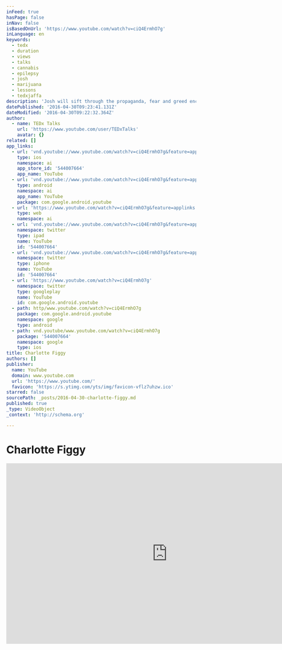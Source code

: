 ```yaml
---
inFeed: true
hasPage: false
inNav: false
isBasedOnUrl: 'https://www.youtube.com/watch?v=ciQ4ErmhO7g'
inLanguage: en
keywords:
  - tedx
  - duration
  - views
  - talks
  - cannabis
  - epilepsy
  - josh
  - marijuana
  - lessons
  - tedxjaffa
description: 'Josh will sift through the propaganda, fear and greed encompassing medical marijuana. Recently featured on CNN, Josh and his brothers developed a non-psychotropic strain of marijuana which is drastically reducing seizures for many pediatric epilepsy patients in Colorado.'
datePublished: '2016-04-30T09:23:41.131Z'
dateModified: '2016-04-30T09:22:32.364Z'
author:
  - name: TEDx Talks
    url: 'https://www.youtube.com/user/TEDxTalks'
    avatar: {}
related: []
app_links:
  - url: 'vnd.youtube://www.youtube.com/watch?v=ciQ4ErmhO7g&feature=applinks'
    type: ios
    namespace: ai
    app_store_id: '544007664'
    app_name: YouTube
  - url: 'vnd.youtube://www.youtube.com/watch?v=ciQ4ErmhO7g&feature=applinks'
    type: android
    namespace: ai
    app_name: YouTube
    package: com.google.android.youtube
  - url: 'https://www.youtube.com/watch?v=ciQ4ErmhO7g&feature=applinks'
    type: web
    namespace: ai
  - url: 'vnd.youtube://www.youtube.com/watch?v=ciQ4ErmhO7g&feature=applinks'
    namespace: twitter
    type: ipad
    name: YouTube
    id: '544007664'
  - url: 'vnd.youtube://www.youtube.com/watch?v=ciQ4ErmhO7g&feature=applinks'
    namespace: twitter
    type: iphone
    name: YouTube
    id: '544007664'
  - url: 'https://www.youtube.com/watch?v=ciQ4ErmhO7g'
    namespace: twitter
    type: googleplay
    name: YouTube
    id: com.google.android.youtube
  - path: http/www.youtube.com/watch?v=ciQ4ErmhO7g
    package: com.google.android.youtube
    namespace: google
    type: android
  - path: vnd.youtube/www.youtube.com/watch?v=ciQ4ErmhO7g
    package: '544007664'
    namespace: google
    type: ios
title: Charlotte Figgy
authors: []
publisher:
  name: YouTube
  domain: www.youtube.com
  url: 'https://www.youtube.com/'
  favicon: 'https://s.ytimg.com/yts/img/favicon-vflz7uhzw.ico'
starred: false
sourcePath: _posts/2016-04-30-charlotte-figgy.md
published: true
_type: VideoObject
_context: 'http://schema.org'

---
```

# Charlotte Figgy

<iframe src="https://cdn.embedly.com/widgets/media.html?src=https%3A%2F%2Fwww.youtube.com%2Fembed%2FciQ4ErmhO7g%3Ffeature%3Doembed&amp;url=https%3A%2F%2Fwww.youtube.com%2Fwatch%3Fv%3DciQ4ErmhO7g&amp;image=https%3A%2F%2Fi.ytimg.com%2Fvi%2FciQ4ErmhO7g%2Fhqdefault.jpg&amp;key=b7d04c9b404c499eba89ee7072e1c4f7&amp;type=text%2Fhtml&amp;schema=youtube" width="854" height="480" scrolling="no" frameborder="0" allowfullscreen="" style=""></iframe>